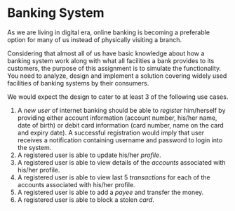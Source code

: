 # Banking System

As we are living in digital era, online banking is becoming a preferable option for many of us instead of physically visiting a branch.  

Considering that almost all of us have basic knowledge about how a banking system work along with what all facilities a bank provides to its customers, the purpose of this assignment is to simulate the functionality.  You need to analyze, design and implement a solution covering widely used facilities of banking systems by their consumers.

We would expect the design to cater to at least 3 of the following use cases.

1. A *new user* of internet banking should be able to *register* him/herself by providing either account information (account number, his/her name, date of birth) or debit card information (card number, name on the card and expiry date). A successful registration would imply that user receives a notification containing username and password to login into the system.
2. A registered user is able to update his/her *profile*.
3. A registered user is able to view details of the *accounts* associated with his/her profile.
4. A registered user is able to view last 5 *transactions* for each of the accounts associated with his/her profile.
5. A registered user is able to add a *payee* and transfer the money.
6. A registered user is able to block a stolen *card*.

